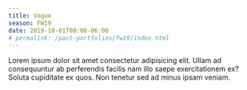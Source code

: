 ```yaml
---
title: Vogue
season: FW19
date: 2019-10-01T00:00-06:00
# permalink: /past-portfolios/fw19/index.html
---
```


Lorem ipsum dolor sit amet consectetur adipisicing elit. Ullam ad consequuntur ab perferendis facilis nam illo saepe exercitationem ex? Soluta cupiditate ex quos. Non tenetur sed ad minus ipsam veniam.
